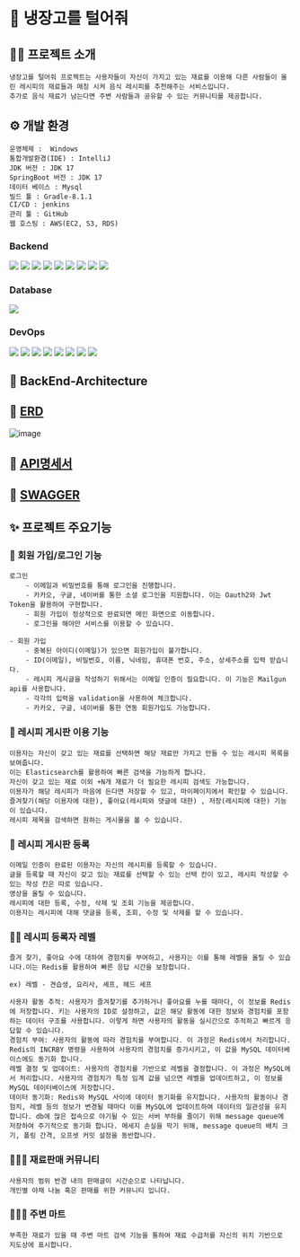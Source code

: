 # 🥶 냉장고를 털어줘

## 👨‍💻 프로젝트 소개
    냉장고를 털어줘 프로젝트는 사용자들이 자신이 가지고 있는 재료를 이용해 다른 사람들이 올린 레시피의 재료들과 매칭 시켜 음식 레시피를 추천해주는 서비스입니다.
    추가로 음식 재료가 남는다면 주변 사람들과 공유할 수 있는 커뮤니티를 제공합니다.
## ⚙ 개발 환경

    운영체제 :  Windows
    통합개발환경(IDE) : IntelliJ
    JDK 버전 : JDK 17
    SpringBoot 버전 : JDK 17
    데이터 베이스 : Mysql
    빌드 툴 : Gradle-8.1.1
    CI/CD : jenkins
    관리 툴 : GitHub
    웹 호스팅 : AWS(EC2, S3, RDS)

### Backend
<img src="https://img.shields.io/badge/Java-000000?style=flat-square&logo=OpenJDK&logoColor=#6DB33F"/></a>
<img src="https://img.shields.io/badge/Spring Boot-000000?style=flat-square&logo=Spring Boot&logoColor=#6DB33F"/></a>
<img src="https://img.shields.io/badge/Gradle-000000?style=flat-square&logo=Gradle&logoColor=#02303A"/></a>
<img src="https://img.shields.io/badge/Spring Security-000000?style=flat-square&logo=Spring Security&logoColor=#6DB33F"/></a>
<img src="https://img.shields.io/badge/Spring JPA-000000?style=flat-square&logo=Spring Jpa&logoColor=#6DB33F"/></a>
<img src="https://img.shields.io/badge/Oauth 2.0-000000?style=flat-square&logo=Authy&logoColor=blue"/></a>
<img src="https://img.shields.io/badge/JSON Web Tokens-000000?style=flat-square&logo=JSON Web Tokens&logoColor=purple"/></a>
<img src="https://img.shields.io/badge/jsoup-000000?style=flat-square&logo=html5&logoColor=#6DB33F"/></a>
<img src="https://img.shields.io/badge/Spring_Batch-000000?style=flat-square&logo=Spring&logoColor=#6DB33F"/></a>

### Database
<img src="https://img.shields.io/badge/Mysql-000000?style=flat-square&logo=MySql&logoColor="/></a>
### DevOps
<img src="https://img.shields.io/badge/AWS-000000?style=flat-square&logo=Amazon AWS&logoColor=#232F3E"/></a>
<img src="https://img.shields.io/badge/Amazon EC2-000000?style=flat-square&logo=Amazon EC2&logoColor=#FF9900"/></a>
<img src="https://img.shields.io/badge/Amazon RDS-000000?style=flat-square&logo=Amazon RDS&logoColor=#527FFF"/></a>
<img src="https://img.shields.io/badge/Amazon S3-000000?style=flat-square&logo=Amazon S3&logoColor=#569A31"/></a>
<img src="https://img.shields.io/badge/Docker-000000?style=flat-square&logo=Docker&logoColor=#2496ED"/></a>
<img src="https://img.shields.io/badge/Jenkins-000000?style=flat-square&logo=Jenkins&logoColor=#D24939"/></a>
<img src="https://img.shields.io/badge/Elasticsearch-000000?style=flat-square&logo=elasticsearch&logoColor="/></a>
<img src="https://img.shields.io/badge/Redis-000000?style=flat-square&logo=Redis&logoColor="/></a>

## 📄 BackEnd-Architecture

## 📑 [ERD](https://www.erdcloud.com/d/73ggNMAvHyjBvBshE)
![image](https://github.com/nengtul/nengtul-backend/assets/101981639/19128847-d093-4c27-9531-93057426fc69)

## 📑 [API명세서](https://www.notion.so/API-ab731bbd93684b858bd055a734e0017b)

## 📑 [SWAGGER](http://43.200.162.72:8080/swagger-ui/index.html)

## ✨ 프로젝트 주요기능

### 🔐  **회원 가입/로그인 기능**

    로그인
        - 이메일과 비밀번호를 통해 로그인을 진행합니다.
        - 카카오, 구글, 네이버를 통한 소셜 로그인을 지원합니다. 이는 Oauth2와 Jwt Token을 활용하여 구현합니다.
        - 회원 가입이 정상적으로 완료되면 메인 화면으로 이동합니다.
        - 로그인을 해야만 서비스를 이용할 수 있습니다.

    - 회원 가입
        - 중복된 아이디(이메일)가 있으면 회원가입이 불가합니다.
        - ID(이메일), 비밀번호, 이름, 닉네임, 휴대폰 번호, 주소, 상세주소를 입력 받습니다.
        - 레시피 게시글을 작성하기 위해서는 이메일 인증이 필요합니다. 이 기능은 Mailgun api를 사용합니다.
        - 각각의 입력을 validation을 사용하여 체크합니다.
        - 카카오, 구글, 네이버를 통한 연동 회원가입도 가능합니다.

### 🍳  **레시피 게시판 이용 기능**

    이용자는 자신이 갖고 있는 재료를 선택하면 해당 재료만 가지고 만들 수 있는 레시피 목록을 보여줍니다.
    이는 Elasticsearch를 활용하여 빠른 검색을 가능하게 합니다.
    자신이 갖고 있는 재료 이외 +N개 재료가 더 필요한 레시피 검색도 가능합니다.
    이용자가 해당 레시피가 마음에 든다면 저장할 수 있고, 마이페이지에서 확인할 수 있습니다.
    즐겨찾기(해당 이용자에 대한), 좋아요(레시피와 댓글에 대한) , 저장(레시피에 대한) 기능이 있습니다.
    레시피 제목을 검색하면 원하는 게시물을 볼 수 있습니다.

### **📜**  **레시피 게시판 등록**

    이메일 인증이 완료된 이용자는 자신의 레시피를 등록할 수 있습니다.
    글을 등록할 때 자신이 갖고 있는 재료를 선택할 수 있는 선택 칸이 있고, 레시피 작성할 수 있는 작성 칸은 따로 있습니다.
    영상을 올릴 수 있습니다.
    레시피에 대한 등록, 수정, 삭제 및 조회 기능을 제공합니다.
    이용자는 레시피에 대해 댓글을 등록, 조회, 수정 및 삭제를 할 수 있습니다.

### 🧑‍🍳  **레시피 등록자 레벨**

    즐겨 찾기, 좋아요 수에 대하여 경험치를 부여하고, 사용자는 이를 통해 레벨을 올릴 수 있습니다.이는 Redis를 활용하여 빠른 응답 시간을 보장합니다.
    
    ex) 레벨 - 견습생, 요리사, 셰프, 헤드 셰프
    
    사용자 활동 추적: 사용자가 즐겨찾기를 추가하거나 좋아요를 누를 때마다, 이 정보를 Redis에 저장합니다. 키는 사용자의 ID로 설정하고, 값은 해당 활동에 대한 정보와 경험치를 포함하는 데이터 구조를 사용합니다. 이렇게 하면 사용자의 활동을 실시간으로 추적하고 빠르게 응답할 수 있습니다.
    경험치 부여: 사용자의 활동에 따라 경험치를 부여합니다. 이 과정은 Redis에서 처리합니다. Redis의 INCRBY 명령을 사용하여 사용자의 경험치를 증가시키고, 이 값을 MySQL 데이터베이스에도 동기화 합니다.
    레벨 결정 및 업데이트: 사용자의 경험치를 기반으로 레벨을 결정합니다. 이 과정은 MySQL에서 처리합니다. 사용자의 경험치가 특정 임계 값을 넘으면 레벨을 업데이트하고, 이 정보를 MySQL 데이터베이스에 저장합니다.
    데이터 동기화: Redis와 MySQL 사이에 데이터 동기화를 유지합니다. 사용자의 활동이나 경험치, 레벨 등의 정보가 변경될 때마다 이를 MySQL에 업데이트하여 데이터의 일관성을 유지합니다. db에 많은 접속으로 야기될 수 있는 서버 부하를 줄이기 위해 message queue에 저장하여 주기적으로 동기화 합니다. 메세지 손실을 막기 위해, message queue의 배치 크기, 폴링 간격, 오프셋 커밋 설정을 동반합니다.

### 🧑‍🤝‍🧑 재료판매 커뮤니티

    사용자의 범위 반경 내의 판매글이 시간순으로 나타납니다.
    개인별 야채 나눔 혹은 판매를 위한 커뮤니티 입니다.

### 🧑‍🤝‍🧑 주변 마트

    부족한 재료가 있을 때 주변 마트 검색 기능을 통하여 재료 수급처를 자신의 위치 기반으로 지도상에 표시합니다.

